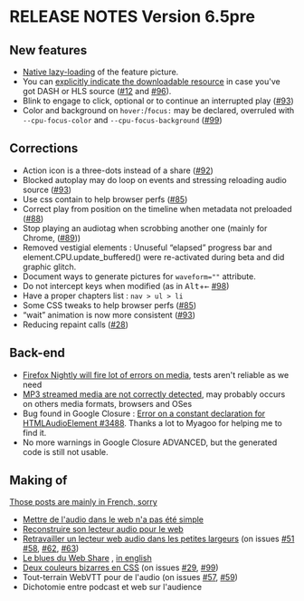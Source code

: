RELEASE NOTES Version 6.5pre
=========================

New features
------------

 * [Native lazy-loading](https://web.dev/native-lazy-loading) of the feature picture.
 * You can [explicitly indicate the downloadable resource](INSTALL.md#Indicate-a-prefered-downloadable-audio-resource) in case you've got DASH or HLS source ([#12](#12) and [#96](#96)).
 * Blink to engage to click, optional or to continue an interrupted play ([#93](#93))
 * Color and background on `hover:`/`focus:` may be declared, overruled with `--cpu-focus-color` and `--cpu-focus-background` ([#99](#99))


Corrections
-----------

 * Action icon is a three-dots instead of a share ([#92](#92))
 * Blocked autoplay may do loop on events and stressing reloading audio source ([#93](#93))
 * Use css contain to help browser perfs ([#85](#85))
 * Correct play from position on the timeline when metadata not preloaded ([#88](#88))
 * Stop playing an audiotag when scrobbing another one (mainly for Chrome, ([#89](#89)))
 * Removed vestigial elements : Unuseful “elapsed” progress bar and element.CPU.update_buffered() were re-activated during beta and did graphic glitch.
 * Document ways to generate pictures for `waveform=""` attribute.
 * Do not intercept keys when modified (as in <kbd>Alt</kbd>+<kbd>←</kbd> [#98](#98))
 * Have a proper chapters list : <code>nav > ul > li</code>
 * Some CSS tweaks to help browser perfs ([#85](#85))
 * “wait” animation is now more consistent ([#93](#93))
 * Reducing repaint calls ([#28](#28))


Back-end
--------

 * [Firefox Nightly will fire lot of errors on media](https://bugzilla.mozilla.org/show_bug.cgi?id=1507193), tests aren't reliable as we need
 * [MP3 streamed media are not correctly detected](https://bugzilla.mozilla.org/show_bug.cgi?id=1568527), may probably occurs on others media formats, browsers and OSes
 * Bug found in Google Closure : [Error on a constant declaration for HTMLAudioElement #3488](https://github.com/google/closure-compiler/issues/3488). Thanks a lot to Myagoo for helping me to find it.
 * No more warnings in Google Closure ADVANCED, but the generated code is still not usable.


Making of
---------

[Those posts are mainly in French, sorry](https://dascritch.net/serie/cpu-audio)

 * [Mettre de l'audio dans le web n'a pas été simple](https://dascritch.net/post/2018/11/06/Mettre-de-l-audio-dans-le-web-n-a-pas-%C3%A9t%C3%A9-simple)
 * [Reconstruire son lecteur audio pour le web](https://dascritch.net/post/2018/11/06/Reconstruire-son-lecteur-audio-pour-le-web)
 * [Retravailler un lecteur web audio dans les petites largeurs](https://dascritch.net/post/2019/06/05/Retravailler-un-lecteur-web-audio-dans-les-petites-largeurs) (on issues [#51](#51) [#58](#58), [#62](#62), [#63](#63))
 * [Le blues du Web Share](https://dascritch.net/post/2019/06/18/Le-blues-du-navigator.share) , [in english](https://dascritch.net/post/2019/06/26/We-need-Web-Share)
 * [Deux couleurs bizarres en CSS](https://dascritch.net/post/2019/11/13/Deux-couleurs-bizarres-en-CSS) (on issues [#29](#29), [#99](#99))
 * Tout-terrain WebVTT pour de l'audio (on issues [#57](#57), [#59](#59))
 * Dichotomie entre podcast et web sur l'audience
